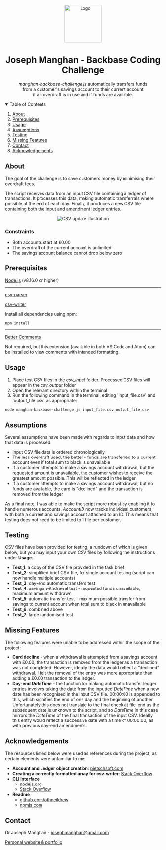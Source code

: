 <div align="center">
  <a href="https://www.josephmanghan.com/">
    <img src="https://svgshare.com/i/Y_7.svg" alt="Logo" width="120" height="120">
  </a>
  <h1> Joseph Manghan - Backbase Coding Challenge</h1>
  <p>
    <em>manghan-backbase-challenge.js</em> automatically transfers funds <br>from a customer's savings account to their current account <br>if an overdraft is in use       and if funds are available. 
  </p>
</div>

<!-- TABLE OF CONTENTS -->
<details open="open">
  <summary>Table of Contents</summary>
  <ol>
    <li><a href="#about">About</a></li>
    <li><a href="#Prerequisites">Prerequisites</a></li>
    <li><a href="#usage">Usage</a></li>
    <li><a href="#assumptions">Assumptions</a></li>
    <li><a href="#testing">Testing</a></li>
    <li><a href="#missing-features">Missing Features</a></li>
    <li><a href="#contact">Contact</a></li>
    <li><a href="#acknowledgements">Acknowledgements</a></li>
  </ol>
</details>

## About

The goal of the challenge is to save customers money by minimising their overdraft fees. 

The script receives data from an input CSV file containing a ledger of transactions. It processes this data, making automatic transferrals where possible at the end of each day. Finally, it produces a new CSV file containing both the input and amendment ledger entries.

<div align="center">
  <img src="https://i.ibb.co/YZnSQXy/csv-update-illustration.png" alt="CSV update illustration">
</div>

### Constraints

- Both accounts start at £0.00
- The overdraft of the current account is unlimited 
- The savings account balance cannot drop below zero

## Prerequisites

[Node.js](https://nodejs.org/en/download/) (v8.16.0 or higher)

- - -

[csv-parser](https://github.com/mafintosh/csv-parser)

[csv-writer](https://www.npmjs.com/package/csv-writer)

Install all dependencies using npm:
```sh
npm install
```
- - -

[Better Comments](https://marketplace.visualstudio.com/items?itemName=aaron-bond.better-comments)

Not required, but this extension (available in both VS Code and Atom) can be installed to view comments with intended formatting. 

## Usage 
1. Place test CSV files in the *csv_input* folder. Processed CSV files will appear in the *csv_output* folder
2. Open the relevant directory within the terminal
3. Run the following command in the terminal, editing 'input_file.csv' and 'output_file.csv' as appropriate:
```sh
node manghan-backbase-challenge.js input_file.csv output_file.csv
```

## Assumptions
Several assumptions have been made with regards to input data and how that data is processed:
- Input CSV file data is ordered chronologically
- The less overdraft used, the better - funds are transferred to a current account even if total sum to black is unavailable
- If a customer attempts to make a savings account withdrawal, but the requested amount is unavailable, the customer wishes to receive the greatest amount possible. This will be reflected in the ledger
- If a customer attempts to make a savings account withdrawal, but no funds are available, the card is "declined" and the transaction is removed from the ledger

As a final note, I was able to make the script more robust by enabling it to handle numerous accounts. *AccountID* now tracks individual customers, with both a current and savings account attached to an ID. This means that testing does not need to be limited to 1 file per customer.

## Testing

CSV files have been provided for testing, a rundown of which is given below, but you may input your own CSV files by following the instructions under **Usage**. 
- **Test_1**: a copy of the CSV file provided in the task brief
- **Test_2**: simplified brief CSV file, for single account testing (script can now handle multiple accounts)
- **Test_3**: day-end automatic transfers test
- **Test_4**: savings withdrawal test - requested funds unavailable, maximum amount withdrawn
- **Test_5**: automatic transfer test - maximum possible transfer from savings to current account when total sum to black in unavailable
- **Test_6**: combined above
- **Test_7**: large randomised test

## Missing Features

The following features were unable to be addressed within the scope of the project:
- **Card decline** - when a withdrawal is attempted from a savings account with £0.00, the transaction is removed from the ledger as a transaction was not completed. However, ideally the data would reflect a “declined” withdrawal. I felt the removal of the entry was more appropriate than adding a £0.00 transaction to the ledger.
- **Day-end *DateTime*** - the function for making automatic transfer ledger entries involves taking the date from the inputted *DateTime* when a new date has been recognised in the input CSV file. 00:00:00 is appended to this, which signifies the end of one day and the beginning of another. Unfortunately this does not translate to the final check at file-end as the subsequent date is unknown to the script, and so *DateTime* in this case mirrors the *DateTime* of the final transaction of the input CSV. Ideally this entry would reflect a successive date with a time of 00:00:00, as with previous day-end amendments.

## Acknowledgements

The resources listed below were used as references during the project, as certain elements were unfamiliar to me:
- **Account and Ledger object creation**: [pietschsoft.com](https://pietschsoft.com/post/2015/09/05/javascript-basics-how-to-create-a-dictionary-with-keyvalue-pairs)
- **Creating a correctly formatted array for csv-writer**: [Stack Overflow](https://stackoverflow.com/questions/35898309/javascript-pushing-objects-into-array)
- **CLI interface**
  - [nodejs.org](https://nodejs.org/en/knowledge/command-line/how-to-parse-command-line-arguments/)
  - [Stack Overflow](https://stackoverflow.com/questions/4351521/how-do-i-pass-command-line-arguments-to-a-node-js-program#4351548)
- **Readme**
  - [github.com/othneildrew](https://github.com/othneildrew/Best-README-Template)
  - [npmjs.com](https://docs.npmjs.com/cli/v7/commands/npm-install)

## Contact
Dr Joseph Manghan - josephmanghan@gmail.com

[Personal website & portfolio](https://www.josephmanghan.com/)
